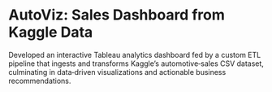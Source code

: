 # AutoViz: Sales Dashboard from Kaggle Data 
Developed an interactive Tableau analytics dashboard fed by a custom ETL pipeline that ingests and transforms Kaggle’s automotive‑sales CSV dataset, culminating in data‑driven visualizations and actionable business recommendations.
